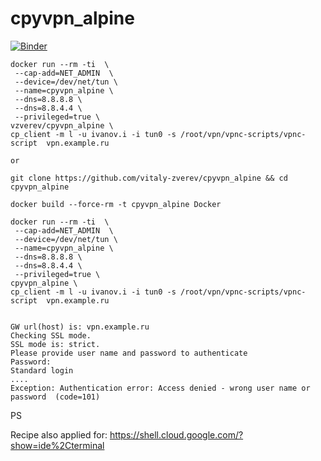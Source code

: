 # cpyvpn_alpine

[![Binder](https://mybinder.org/badge_logo.svg)](https://mybinder.org/v2/gh/vitaly-zverev/cpyvpn_alpine/HEAD?labpath=TryMeInBinder.ipynb)

```
docker run --rm -ti  \
 --cap-add=NET_ADMIN  \
 --device=/dev/net/tun \
 --name=cpyvpn_alpine \
 --dns=8.8.8.8 \
 --dns=8.8.4.4 \
 --privileged=true \
vzverev/cpyvpn_alpine \
cp_client -m l -u ivanov.i -i tun0 -s /root/vpn/vpnc-scripts/vpnc-script  vpn.example.ru

or 

git clone https://github.com/vitaly-zverev/cpyvpn_alpine && cd cpyvpn_alpine

docker build --force-rm -t cpyvpn_alpine Docker

docker run --rm -ti  \
 --cap-add=NET_ADMIN  \
 --device=/dev/net/tun \
 --name=cpyvpn_alpine \
 --dns=8.8.8.8 \
 --dns=8.8.4.4 \
 --privileged=true \
cpyvpn_alpine \
cp_client -m l -u ivanov.i -i tun0 -s /root/vpn/vpnc-scripts/vpnc-script  vpn.example.ru


```

```
GW url(host) is: vpn.example.ru
Checking SSL mode.
SSL mode is: strict.
Please provide user name and password to authenticate
Password:
Standard login
....
Exception: Authentication error: Access denied - wrong user name or password  (code=101)
```

PS

Recipe also applied for:
https://shell.cloud.google.com/?show=ide%2Cterminal
